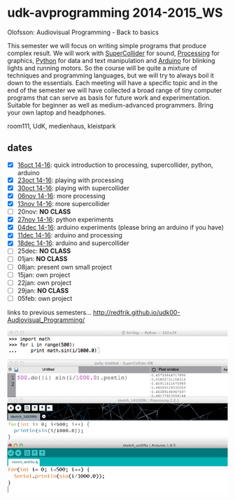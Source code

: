 udk-avprogramming 2014-2015_WS
==============================

Olofsson: Audiovisual Programming - Back to basics

This semester we will focus on writing simple programs that produce complex result. We will work with [SuperCollider](http://supercollider.github.io) for sound, [Processing](http://www.processing.org) for graphics, [Python](http://www.python.org) for data and text manipulation and [Arduino](http://www.arduino.cc) for blinking lights and running motors. So the course will be quite a mixture of techniques and programming languages, but we will try to always boil it down to the essentials. Each meeting will have a specific topic and in the end of the semester we will have collected a broad range of tiny computer programs that can serve as basis for future work and experimentation.
Suitable for beginner as well as medium-advanced programmers. Bring your own laptop and headphones.

room111, UdK, medienhaus, kleistpark

dates
-----
- [x] [16oct 14-16](https://github.com/redFrik/udk12-Back_to_basics/tree/master/udk141016): quick introduction to processing, supercollider, python, arduino
- [x] [23oct 14-16](https://github.com/redFrik/udk12-Back_to_basics/tree/master/udk141023): playing with processing
- [x] [30oct 14-16](https://github.com/redFrik/udk12-Back_to_basics/tree/master/udk141030): playing with supercollider
- [x] [06nov 14-16](https://github.com/redFrik/udk12-Back_to_basics/tree/master/udk141106): more processing
- [x] [13nov 14-16](https://github.com/redFrik/udk12-Back_to_basics/tree/master/udk141113): more supercollider
- [ ] 20nov: **NO CLASS**
- [x] [27nov 14-16](https://github.com/redFrik/udk12-Back_to_basics/tree/master/udk141127): python experiments
- [x] [04dec 14-16](https://github.com/redFrik/udk12-Back_to_basics/tree/master/udk141204): arduino experiments (please bring an arduino if you have)
- [x] [11dec 14-16](https://github.com/redFrik/udk12-Back_to_basics/tree/master/udk141211): arduino and processing
- [x] [18dec 14-16](https://github.com/redFrik/udk12-Back_to_basics/tree/master/udk141218): arduino and supercollider
- [ ] 25dec: **NO CLASS**
- [ ] 01jan: **NO CLASS**
- [ ] 08jan: present own small project
- [ ] 15jan: own project
- [ ] 22jan: own project
- [ ] 29jan: **NO CLASS**
- [ ] 05feb: own project

links to previous semesters... <http://redfrik.github.io/udk00-Audiovisual_Programming/>

![backtobasics](backtobasics.png?raw=true "backtobasics")
